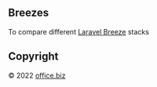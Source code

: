 ## Breezes

To compare different [Laravel Breeze](https://laravel.com/docs/9.x/starter-kits#laravel-breeze-installation) stacks

## Copyright

&copy; 2022 [office.biz](https://office.biz)

